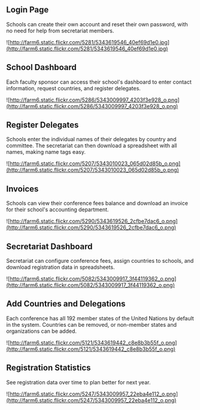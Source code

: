 ## Login Page ##
Schools can create their own account and reset their own password, with no need for help from secretariat members.

![http://farm6.static.flickr.com/5281/5343619546_40ef69d1e0.jpg](http://farm6.static.flickr.com/5281/5343619546_40ef69d1e0.jpg)

## School Dashboard ##
Each faculty sponsor can access their school's dashboard to enter contact information, request countries, and register delegates.

![http://farm6.static.flickr.com/5286/5343009997_4203f3e928_o.png](http://farm6.static.flickr.com/5286/5343009997_4203f3e928_o.png)

## Register Delegates ##
Schools enter the individual names of their delegates by country and committee. The secretariat can then download a spreadsheet with all names, making name tags easy.

![http://farm6.static.flickr.com/5207/5343010023_065d02d85b_o.png](http://farm6.static.flickr.com/5207/5343010023_065d02d85b_o.png)

## Invoices ##
Schools can view their conference fees balance and download an invoice for their school's accounting department.

![http://farm6.static.flickr.com/5290/5343619526_2cfbe7dac6_o.png](http://farm6.static.flickr.com/5290/5343619526_2cfbe7dac6_o.png)

## Secretariat Dashboard ##
Secretariat can configure conference fees, assign countries to schools, and download registration data in spreadsheets.

![http://farm6.static.flickr.com/5082/5343009917_3f44119362_o.png](http://farm6.static.flickr.com/5082/5343009917_3f44119362_o.png)

## Add Countries and Delegations ##
Each conference has all 192 member states of the United Nations by default in the system.  Countries can be removed, or non-member states and organizations can be added.

![http://farm6.static.flickr.com/5121/5343619442_c8e8b3b55f_o.png](http://farm6.static.flickr.com/5121/5343619442_c8e8b3b55f_o.png)

## Registration Statistics ##
See registration data over time to plan better for next year.

![http://farm6.static.flickr.com/5247/5343009957_22eba4e112_o.png](http://farm6.static.flickr.com/5247/5343009957_22eba4e112_o.png)